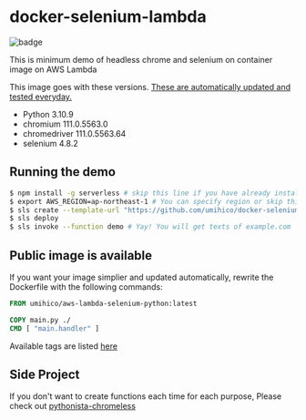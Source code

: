 # docker-selenium-lambda

![badge](https://github.com/umihico/docker-selenium-lambda/actions/workflows/auto-update.yml/badge.svg)

This is minimum demo of headless chrome and selenium on container image on AWS Lambda

This image goes with these versions. [These are automatically updated and tested everyday.](https://github.com/umihico/docker-selenium-lambda/actions)

- Python 3.10.9
- chromium 111.0.5563.0
- chromedriver 111.0.5563.64
- selenium 4.8.2

## Running the demo

```bash
$ npm install -g serverless # skip this line if you have already installed Serverless Framework
$ export AWS_REGION=ap-northeast-1 # You can specify region or skip this line. us-east-1 will be used by default.
$ sls create --template-url "https://github.com/umihico/docker-selenium-lambda/tree/main" --path docker-selenium-lambda && cd $_
$ sls deploy
$ sls invoke --function demo # Yay! You will get texts of example.com
```

## Public image is available

If you want your image simplier and updated automatically, rewrite the Dockerfile with the following commands:

```Dockerfile
FROM umihico/aws-lambda-selenium-python:latest

COPY main.py ./
CMD [ "main.handler" ]
```

Available tags are listed [here](https://hub.docker.com/r/umihico/aws-lambda-selenium-python/tags)

## Side Project

If you don't want to create functions each time for each purpose, Please check out [pythonista-chromeless](https://github.com/umihico/pythonista-chromeless)
